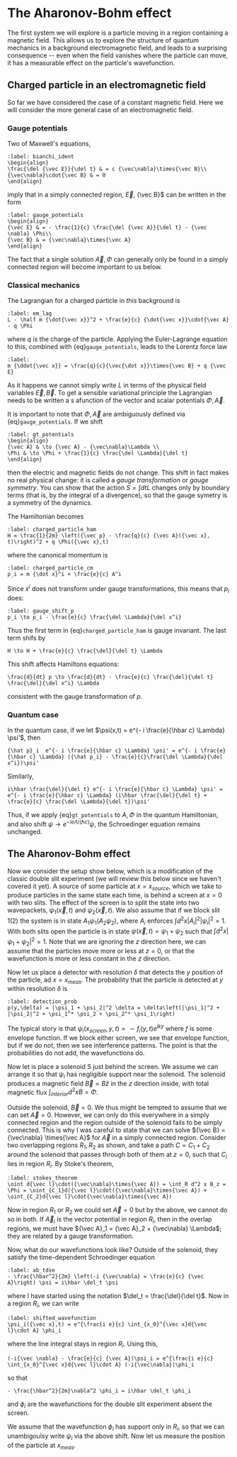 # The Aharonov-Bohm effect

The first system we will explore is a particle moving in a region containing a magnetic field. This allows us to explore the structure of quantum mechanics in a background electromagnetic field, and leads to a surprising consequence -- even when the field vanishes where the particle can move, it has a measurable effect on the particle's wavefunction.

## Charged particle in an electromagnetic field

So far we have considered the case of a constant magnetic field. Here we will consider the more general case of an electromagnetic field. 

### Gauge potentials

Two of Maxwell's equations,
```{math}
:label: bianchi_ident
\begin{align}
\frac{\del {\vec E}}{\del t} & = c {\vec\nabla}\times{\vec B}\\ 
{\vec\nabla}\cdot{\vec B} & = 0
\end{align}
```
imply that in a simply connected region, ${\vec E}$, {\vec B}$ can be written in the form
```{math}
:label: gauge_potentials
\begin{align}
{\vec E} & = - \frac{1}{c} \frac{\del {\vec A}}{\del t} - {\vec \nabla} \Phi\\
{\vec B} & = {\vec\nabla}\times{\vec A}
\end{align}
```
The fact that a single solution ${\vec A}, \Phi$ can generally only be found in a simply connected region will become important to us below.

### Classical mechanics

The Lagrangian for a charged particle in this background is
```{math}
:label: em_lag
L - \half m {\dot{\vec x}}^2 + \frac{e}{c} {\dot{\vec x}}\cdot{\vec A} - q \Phi
```
where $q$ is the charge of the particle. Applying the Euler-Lagrange equation to this, combined with {eq}`gauge_potentials`, leads to the Lorentz force law
```{math}
:label: 
m {\ddot{\vec x}} = \frac{q}{c}{\vec{\dot x}}\times{\vec B} + q {\vec E}
```
As it happens we cannot simply write $L$ in terms of the physical field variables ${\vec E}, {\vec B}$. To get a sensible variational principle the Lagrangian needs to be written a s afunction of the vector and scalar potentials $\Phi, {\vec A}$. 

It is important to note that $\Phi, {\vec A}$ are ambiguously defined via {eq}`gauge_potentials`. If we shift 
```{math}
:label: gt_potentials
\begin{align}
{\vec A} & \to {\vec A} - {\vec\nabla}\Lambda \\
\Phi & \to \Phi + \frac{1}{c} \frac{\del \Lambda}{\del t}
\end{align}
```
then the electric and magnetic fields do not change. This shift in fact makes no real physical change: it is called a *gauge transformation* or *gauge symmetry*. You can show that the action $S = \int dt L$ changes only by boundary terms (that is, by the integral of a divergence), so that the gauge symetry is a symmetry of the dynamics. 

The Hamiltonian becomes
```{math}
:label: charged_particle_ham
H = \frac{1}{2m} \left({\vec p} - \frac{q}{c} {\vec A}({\vec x}, t)\right)^2 + q \Phi({\vec x},t)
```
where the canonical momentum is
```{math}
:label: charged_particle_cm
p_i = m {\dot x}^i + \frac{e}{c} A^i
```
Since ${\dot x}^i$ does not transform under gauge transformations, this means that $p_i$ does:
```{math}
:label: gauge_shift_p
p_i \to p_i - \frac{e}{c} \frac{\del \Lambda}{\del x^i}
```
Thus the first term in {eq}`charged_particle_ham` is gauge invariant. The last term shifs by
```{math}
H \to H + \frac{e}{c} \frac{\del}{\del t} \Lambda
```
This shift affects Hamiltons equations:
```{math}
\frac{d}{dt} p \to \frac{d}{dt} - \frac{e}{c} \frac{\del}{\del t} \frac{\del}{\del x^i} \Lambda
```
consistent with the gauge transformation of $p$.

### Quantum case

In the quantum case, if we let $\psi(x,t) = e^{- i \frac{e}{\hbar c} \Lambda} \psi'$, then
```{math}
{\hat p}_i  e^{- i \frac{e}{\hbar c} \Lambda} \psi' = e^{- i \frac{e}{\hbar c} \Lambda} ({\hat p_i} - \frac{e}{c}\frac{\del \Lambda}{\del x^i})\psi'
```
Similarly, 
```{math}
i\hbar \frac{\del}{\del t} e^{- i \frac{e}{\hbar c} \Lambda} \psi' =  e^{- i \frac{e}{\hbar c} \Lambda} (i\hbar \frac{\del}{\del t} + \frac{e}{c} \frac{\del \Lambda}{\del t})\psi'
```
Thus, if we apply {eq}`gt_potentials` to $A,\Phi$ in the quantum Hamiltonian, and also shift $\psi \to e^{-i e\Lambda/(\hbar c)}\psi$, the Schroedinger equation remains unchanged.

## The Aharonov-Bohm effect

Now we consider the setup show below, which is a modification of the classic double slit experiment (we will review this below since we haven't covered it yet). A source of some particle at $x = x_{source}$, which we take to produce particles in the same state each time, is behind a screen at $x = 0$ with two slits. The effect of the screen is to split the state into two wavepackets, $\psi_1({\vec x}, t)$ and $\psi_2({\vec x}, t)$. We also assume that if we block slit 1(2) the system is in state $A_1 \psi_1$($A_2 \psi_2$), where $A_i$ enforces $\int d^2 x |A_i|^2 |\psi_i|^2 = 1$. With both slits open the particle is in state $\psi({\vec x},t) = \psi_1 + \psi_2$ such that $\int d^2 x |\psi_1 + \psi_2|^2 = 1$. Note that we are ignoring the $z$ direction here, we can assume that the particles move more or less at $z = 0$, or that the wavefunction is more or less constant in the $z$ direction.

Now let us place a detector with resolution $\delta$ that detects the $y$ position of the particle, ad $x = x_{meas}$. The probability that the particle is detected at $y$ within resolution $\delta$ is
```{math}
:label: detection_prob
p(y,\delta) = |\psi_1 + \psi_2|^2 \delta = \delta\left(|\psi_1|^2 + |\psi_2|^2 + \psi_1^* \psi_2 + \psi_2^* \psi_1\right)
```
The typical story is that $\psi_i(x_{screen},y,t) = \sim f_i(y,t) e^{i k y}$ where $f$ is some envelope function. If we block either screen, we see that envelope function, but if we do not, then we see interference patterns. The point is that the probabilities do not add, the wavefunctions do.

Now let is place a solenoid S just behind the screen. We assume we can arrange it so that $\psi_i$ has negligible support near the solenoid. The solenoid produces a magnetic field ${\vec B} = B{\hat z}$ in the $z$ direction inside, with total magnetic flux $\int_{interior} d^2 x B = \Phi$.

Outside the solenoid, ${\vec B} = 0$. We thus might be tempted to assume that we can set ${\vec A} = 0$. However, we can only do this everywhere in a simply connected region and the region outside of the solenoid fails to be simply connected. This is why I was careful to state that we can solve ${\vec B} = {\vec\nabla} \times{\vec A}$ for ${\vec A}$ in a simply connected region. Consider two overlapping regions $R_1, R_2$ as shown, and take a path $C = C_1 + C_2$ around the solenoid that passes through both of them at $z = 0$, such that $C_i$ lies in region $R_i$. By Stoke's theorem,
```{math}
:label: stokes_theorem
\oint d{\vec l}\cdot({\vec\nabla}\times{\vec A}) = \int_R d^2 x B_z = \Phi = \oint_{C_1}d({\vec l}\cdot({\vec\nabla}\times{\vec A}) + \oint_{C_2}d{\vec l}\cdot{\vec\nabla}\times{\vec A})
```
Now in region $R_1$ or $R_2$ we could set ${\vec A} = 0$ but by the above, we cannot do so in both. If ${\vec A}_i$ is the vector potential in region $R_i$, then in the overlap regions, we must have ${\vec A}_1 = {\vec A}_2 + {\vec\nabla} \Lambda$; they are related by a gauge transformation. 

Now, what do our wavefunctions look like? Outside of the solenoid, they satisfy the time-dependent Schroedinger equation
```{math}
:label: ab_tdse
- \frac{\hbar^2}{2m} \left(-i {\vec\nabla} = \frac{e}{c} {\vec A}\right) \psi = i\hbar \del_t \psi
```
where I have started using the notation $\del_t = \frac{\del}{\del t}$. Now in a region $R_i$, we can write
```{math}
:label: shifted_wavefunction
\psi_i({\vec x},t) = e^{\frac{i e}{c} \int_{x_0}^{\vec x}d{\vec l}\cdot A} \phi_i
```
where the line integral stays in region $R_i$. Using this,
```{math}
(-i{\vec \nabla} - \frac{e}{c} {\vec A})\psi_i = e^{\frac{i e}{c} \int_{x_0}^{\vec x}d{\vec l}\cdot A} (-i{\vec\nabla})\phi_i
```
so that
```{math}
- \frac{\hbar^2}{2m}\nabla^2 \phi_i = i\hbar \del_t \phi_i
```
and $\phi_i$ are the wavefunctions for the double slit experiment absent the screen. 

We assume that the wavefunction $\phi_i$ has support only in $R_i$, so that we can unambigoulsy write $\psi_i$ via the above shift. Now let us measure the position of the particle at $x_{meas}$. 
